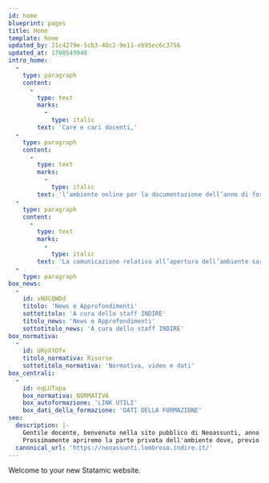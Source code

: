 ```yaml
---
id: home
blueprint: pages
title: Home
template: home
updated_by: 21c4279e-5cb3-40c2-9e11-eb95ec6c3756
updated_at: 1700549948
intro_home:
  -
    type: paragraph
    content:
      -
        type: text
        marks:
          -
            type: italic
        text: 'Care e cari docenti,'
  -
    type: paragraph
    content:
      -
        type: text
        marks:
          -
            type: italic
        text: 'l’ambiente online per la documentazione dell’anno di formazione e prova verrà aperto nelle prossime settimane.'
  -
    type: paragraph
    content:
      -
        type: text
        marks:
          -
            type: italic
        text: 'La comunicazione relativa all’apertura dell’ambiente sarà pubblicata attraverso i canali istituzionali e social di Indire.'
  -
    type: paragraph
box_news:
  -
    id: xNOCQWDd
    titolo: 'News e Approfondimenti'
    sottotitolo: 'A cura dello staff INDIRE'
    titolo_news: 'News e Approfondimenti'
    sottotitolo_news: 'A cura dello staff INDIRE'
box_normativa:
  -
    id: URyXYOfx
    titolo_normativa: Risorse
    sottotitolo_normativa: 'Normativa, video e dati'
box_centrali:
  -
    id: nqLUTapa
    box_normativa: NORMATIVA
    box_autoformazione: 'LINK UTILI'
    box_dati_della_formazione: 'DATI DELLA FORMAZIONE'
seo:
  description: |-
    Gentile docente, benvenuto nella sito pubblico di Neoassunti, anno scolastico 2023-2024.
    Prossimamente apriremo la parte privata dell'ambiente dove, previo login, potrai iniziare a documentare il tuo anno di formazione e prova o di passaggio di ruolo.
  canonical_url: 'https://neoassunti.lombroso.indire.it/'
---
```

Welcome to your new Statamic website.